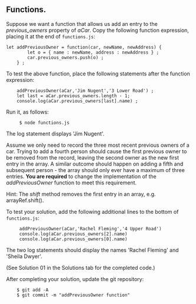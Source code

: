 ## Functions.

Suppose we want a function that allows us add an entry to the *previous_owners* property of *aCar*. Copy the following function expression, placing it at the end of `functions.js`:

	let addPreviousOwner = function(car, newName, newAddress) {
			let o = { name : newName, address : newAddress } ;
			car.previous_owners.push(o) ;
		} ;

To test the above function, place the following statements after the function expression:

		addPreviousOwner(aCar,'Jim Nugent','3 Lower Road') ;
		let last = aCar.previous_owners.length - 1;
		console.log(aCar.previous_owners[last].name) ;

Run it, as follows:

         $ node functions.js

The log statement displays 'Jim Nugent'.

Assume we only need to record the three most recent previous owners of a car. Trying to add a fourth person should cause the first previous owner to be removed from the record, leaving the second owner as the new first entry in the array. A similar outcome should happen on adding a fifth and subsequent person - the array should only ever have a maximum of three entries. __You are required__ to change the implementation of the *addPreviousOwner* function to meet this requirement. 

Hint: The *shift* method removes the first entry in an array, e.g. arrayRef.shift().

To test your solution, add the following additional lines to the bottom of `functions.js`:

		 addPreviousOwner(aCar,'Rachel Fleming','4 Upper Road') 
		 console.log(aCar.previous_owners[2].name) 
		 console.log(aCar.previous_owners[0].name) 

The two log statements should display the names 'Rachel Fleming' and 'Sheila Dwyer'.

(See Solution 01 in the Solutions tab for the completed code.)

After completing your solution, update the git repository:
 
        $ git add -A
        $ git commit -m "addPreviousOwner function"

[solution]: ./05.solutions.html